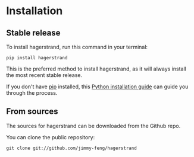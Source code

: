 # Installation

## Stable release

To install hagerstrand, run this command in your terminal:

```
pip install hagerstrand
```

This is the preferred method to install hagerstrand, as it will always install the most recent stable release.

If you don't have [pip](https://pip.pypa.io) installed, this [Python installation guide](http://docs.python-guide.org/en/latest/starting/installation/) can guide you through the process.

## From sources

The sources for hagerstrand can be downloaded from the Github repo.

You can clone the public repository:

```
git clone git://github.com/jimmy-feng/hagerstrand
```
